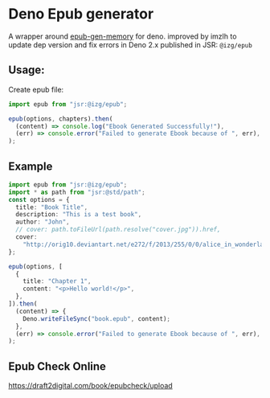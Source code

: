 # Deno Epub generator

A wrapper around [epub-gen-memory](https://github.com/cpiber/epub-gen-memory)
for deno. improved by imzlh to update dep version and fix errors in Deno 2.x
published in JSR: `@izg/epub`

## Usage:

Create epub file:

```ts
import epub from "jsr:@izg/epub";

epub(options, chapters).then(
  (content) => console.log("Ebook Generated Successfully!"),
  (err) => console.error("Failed to generate Ebook because of ", err),
);
```

## Example

```ts
import epub from "jsr:@izg/epub";
import * as path from "jsr:@std/path";
const options = {
  title: "Book Title",
  description: "This is a test book",
  author: "John",
  // cover: path.toFileUrl(path.resolve("cover.jpg")).href,
  cover:
    "http://orig10.deviantart.net/e272/f/2013/255/0/0/alice_in_wonderland_book_cover_by_pannucabaguana-d6m003p.jpg",
};

epub(options, [
  {
    title: "Chapter 1",
    content: "<p>Hello world!</p>",
  },
]).then(
  (content) => {
    Deno.writeFileSync("book.epub", content);
  },
  (err) => console.error("Failed to generate Ebook because of ", err),
);
```

## Epub Check Online

<https://draft2digital.com/book/epubcheck/upload>
